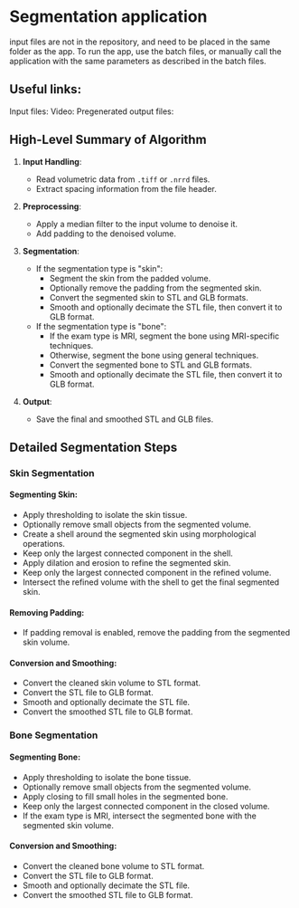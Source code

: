 # Segmentation application

input files are not in the repository, and need to be placed in the same folder as the app.
To run the app, use the batch files, or manually call the application with the same parameters as described in the batch files.

## Useful links:

Input files: 
Video: 
Pregenerated output files:

## High-Level Summary of Algorithm

1. **Input Handling**:
    - Read volumetric data from `.tiff` or `.nrrd` files.
    - Extract spacing information from the file header.

2. **Preprocessing**:
    - Apply a median filter to the input volume to denoise it.
    - Add padding to the denoised volume.

3. **Segmentation**:
    - If the segmentation type is "skin":
        - Segment the skin from the padded volume.
        - Optionally remove the padding from the segmented skin.
        - Convert the segmented skin to STL and GLB formats.
        - Smooth and optionally decimate the STL file, then convert it to GLB format.
    - If the segmentation type is "bone":
        - If the exam type is MRI, segment the bone using MRI-specific techniques.
        - Otherwise, segment the bone using general techniques.
        - Convert the segmented bone to STL and GLB formats.
        - Smooth and optionally decimate the STL file, then convert it to GLB format.

4. **Output**:
    - Save the final and smoothed STL and GLB files.

## Detailed Segmentation Steps

### Skin Segmentation

#### Segmenting Skin:
- Apply thresholding to isolate the skin tissue.
- Optionally remove small objects from the segmented volume.
- Create a shell around the segmented skin using morphological operations.
- Keep only the largest connected component in the shell.
- Apply dilation and erosion to refine the segmented skin.
- Keep only the largest connected component in the refined volume.
- Intersect the refined volume with the shell to get the final segmented skin.

#### Removing Padding:
- If padding removal is enabled, remove the padding from the segmented skin volume.

#### Conversion and Smoothing:
- Convert the cleaned skin volume to STL format.
- Convert the STL file to GLB format.
- Smooth and optionally decimate the STL file.
- Convert the smoothed STL file to GLB format.

### Bone Segmentation

#### Segmenting Bone:
- Apply thresholding to isolate the bone tissue.
- Optionally remove small objects from the segmented volume.
- Apply closing to fill small holes in the segmented bone.
- Keep only the largest connected component in the closed volume.
- If the exam type is MRI, intersect the segmented bone with the segmented skin volume.

#### Conversion and Smoothing:
- Convert the cleaned bone volume to STL format.
- Convert the STL file to GLB format.
- Smooth and optionally decimate the STL file.
- Convert the smoothed STL file to GLB format.